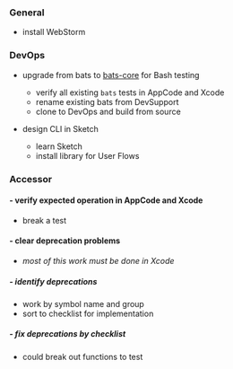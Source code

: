 ### General

- install WebStorm

### DevOps
- upgrade from bats to [bats-core](https://github.com/bats-core/bats-core) for Bash testing
  - verify all existing `bats` tests in AppCode and Xcode
  - rename existing bats from DevSupport
  - clone to DevOps and build from source

- design CLI in Sketch
  - learn Sketch
  - install library for User Flows

### Accessor
#### - verify expected operation in AppCode and Xcode
- break a test
#### - clear deprecation problems
- *most of this work must be done in Xcode*
##### - identify deprecations
- work by symbol name and group
- sort to checklist for implementation
##### - fix deprecations by checklist
- could break out functions to test